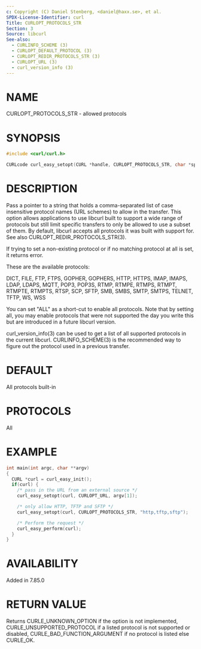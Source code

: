 ```yaml
---
c: Copyright (C) Daniel Stenberg, <daniel@haxx.se>, et al.
SPDX-License-Identifier: curl
Title: CURLOPT_PROTOCOLS_STR
Section: 3
Source: libcurl
See-also:
  - CURLINFO_SCHEME (3)
  - CURLOPT_DEFAULT_PROTOCOL (3)
  - CURLOPT_REDIR_PROTOCOLS_STR (3)
  - CURLOPT_URL (3)
  - curl_version_info (3)
---
```


# NAME

CURLOPT_PROTOCOLS_STR - allowed protocols

# SYNOPSIS

~~~c
#include <curl/curl.h>

CURLcode curl_easy_setopt(CURL *handle, CURLOPT_PROTOCOLS_STR, char *spec);
~~~

# DESCRIPTION

Pass a pointer to a string that holds a comma-separated list of case
insensitive protocol names (URL schemes) to allow in the transfer. This
option allows applications to use libcurl built to support a wide range of
protocols but still limit specific transfers to only be allowed to use a
subset of them. By default, libcurl accepts all protocols it was built with
support for. See also CURLOPT_REDIR_PROTOCOLS_STR(3).

If trying to set a non-existing protocol or if no matching protocol at all is
set, it returns error.

These are the available protocols:

DICT, FILE, FTP, FTPS, GOPHER, GOPHERS, HTTP, HTTPS, IMAP, IMAPS, LDAP, LDAPS,
MQTT, POP3, POP3S, RTMP, RTMPE, RTMPS, RTMPT, RTMPTE, RTMPTS, RTSP, SCP, SFTP,
SMB, SMBS, SMTP, SMTPS, TELNET, TFTP, WS, WSS

You can set "ALL" as a short-cut to enable all protocols. Note that by setting
all, you may enable protocols that were not supported the day you write this
but are introduced in a future libcurl version.

curl_version_info(3) can be used to get a list of all supported
protocols in the current libcurl. CURLINFO_SCHEME(3) is the recommended
way to figure out the protocol used in a previous transfer.

# DEFAULT

All protocols built-in

# PROTOCOLS

All

# EXAMPLE

~~~c
int main(int argc, char **argv)
{
  CURL *curl = curl_easy_init();
  if(curl) {
    /* pass in the URL from an external source */
    curl_easy_setopt(curl, CURLOPT_URL, argv[1]);

    /* only allow HTTP, TFTP and SFTP */
    curl_easy_setopt(curl, CURLOPT_PROTOCOLS_STR, "http,tftp,sftp");

    /* Perform the request */
    curl_easy_perform(curl);
  }
}
~~~

# AVAILABILITY

Added in 7.85.0

# RETURN VALUE

Returns CURLE_UNKNOWN_OPTION if the option is not implemented,
CURLE_UNSUPPORTED_PROTOCOL if a listed protocol is not supported or disabled,
CURLE_BAD_FUNCTION_ARGUMENT if no protocol is listed else CURLE_OK.
